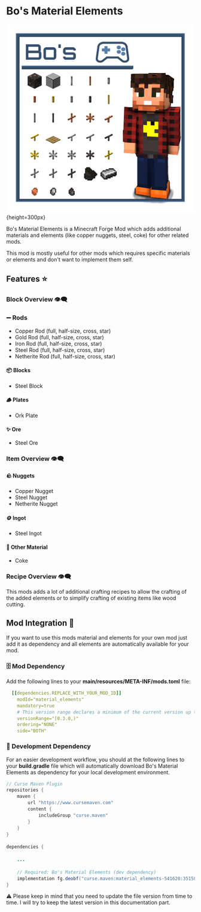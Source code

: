 # Bo's Material Elements

![Bo's Material Elements][logo]{height=300px}

Bo's Material Elements is a Minecraft Forge Mod which adds additional materials and elements (like copper nuggets, steel, coke) for other related mods.

This mod is mostly useful for other mods which requires specific materials or elements and don't want to implement them self.

## Features ⭐

### Block Overview 👁️‍🗨️

### ➖ Rods

- Copper Rod (full, half-size, cross, star)
- Gold Rod (full, half-size, cross, star)
- Iron Rod (full, half-size, cross, star)
- Steel Rod (full, half-size, cross, star)
- Netherite Rod (full, half-size, cross, star)

#### 📦 Blocks

- Steel Block

#### 🪵 Plates

- Ork Plate

#### ✨ Ore

- Steel Ore

### Item Overview 👁️‍🗨️

#### 🪨 Nuggets

- Copper Nugget
- Steel Nugget
- Netherite Nugget

#### 🪙 Ingot

- Steel Ingot

#### 🔭 Other Material

- Coke

### Recipe Overview 👁️‍🗨️

This mods adds a lot of additional crafting recipes to allow the crafting of the added elements or to simplify crafting of existing items like wood cutting.

## Mod Integration 🚀

If you want to use this mods material and elements for your own mod just add it as dependency and all elements are automatically available for your mod.

### 🗄️ Mod Dependency

Add the following lines to your **main/resources/META-INF/mods.toml** file:

```yaml
  [[dependencies.REPLACE_WITH_YOUR_MOD_ID]]
    modId="material_elements"
    mandatory=true
    # This version range declares a minimum of the current version up to but not including the next major version
    versionRange="[0.3.0,)"
    ordering="NONE"
    side="BOTH"
```

### 👾 Development Dependency

For an easier development workflow, you should at the following lines to your **build.gradle** file which will automatically download Bo's Material Elements as dependency for your local development environment.

```java
// Curse Maven Plugin
repositories {
    maven {
        url "https://www.cursemaven.com"
        content {
            includeGroup "curse.maven"
        }
    }
}

dependencies {

    ...

    // Required: Bo's Material Elements (dev dependency)
    implementation fg.deobf("curse.maven:material_elements-541620:3515857")
}
```

⚠️ Please keep in mind that you need to update the file version from time to time. I will try to keep the latest version in this documentation part.

[logo]: logo.png

